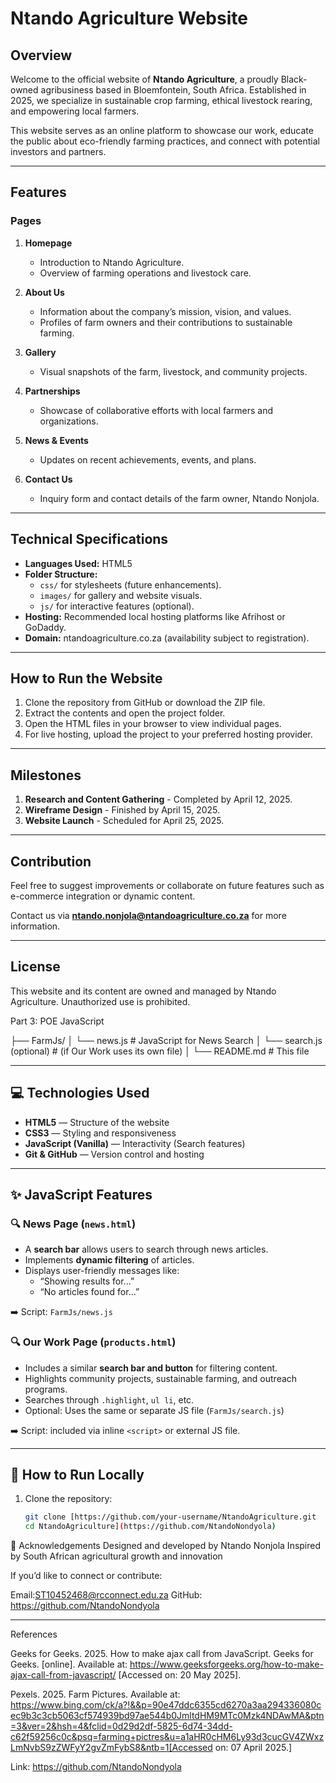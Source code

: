 # Ntando Agriculture Website

## Overview

Welcome to the official website of **Ntando Agriculture**, a proudly Black-owned agribusiness based in Bloemfontein, South Africa. Established in 2025, we specialize in sustainable crop farming, ethical livestock rearing, and empowering local farmers.

This website serves as an online platform to showcase our work, educate the public about eco-friendly farming practices, and connect with potential investors and partners.

---

## Features

### Pages

1. **Homepage**

   - Introduction to Ntando Agriculture.
   - Overview of farming operations and livestock care.

2. **About Us**

   - Information about the company’s mission, vision, and values.
   - Profiles of farm owners and their contributions to sustainable farming.


3. **Gallery**

   - Visual snapshots of the farm, livestock, and community projects.

4. **Partnerships**

   - Showcase of collaborative efforts with local farmers and organizations.

5. **News & Events**

   - Updates on recent achievements, events, and plans.

6. **Contact Us**
   - Inquiry form and contact details of the farm owner, Ntando Nonjola.

---

## Technical Specifications

- **Languages Used:** HTML5
- **Folder Structure:**
  - `css/` for stylesheets (future enhancements).
  - `images/` for gallery and website visuals.
  - `js/` for interactive features (optional).
- **Hosting:** Recommended local hosting platforms like Afrihost or GoDaddy.
- **Domain:** ntandoagriculture.co.za (availability subject to registration).

---

## How to Run the Website

1. Clone the repository from GitHub or download the ZIP file.
2. Extract the contents and open the project folder.
3. Open the HTML files in your browser to view individual pages.
4. For live hosting, upload the project to your preferred hosting provider.

---

## Milestones

1. **Research and Content Gathering** - Completed by April 12, 2025.
2. **Wireframe Design** - Finished by April 15, 2025.
3. **Website Launch** - Scheduled for April 25, 2025.

---

## Contribution

Feel free to suggest improvements or collaborate on future features such as e-commerce integration or dynamic content.

Contact us via **ntando.nonjola@ntandoagriculture.co.za** for more information.

---

## License

This website and its content are owned and managed by Ntando Agriculture. Unauthorized use is prohibited.

 Part 3: POE JavaScript

 ├── FarmJs/
│ └── news.js # JavaScript for News Search
│ └── search.js (optional) # (if Our Work uses its own file)
│
└── README.md # This file


---

## 💻 Technologies Used

- **HTML5** — Structure of the website  
- **CSS3** — Styling and responsiveness  
- **JavaScript (Vanilla)** — Interactivity (Search features)  
- **Git & GitHub** — Version control and hosting

---

## ✨ JavaScript Features

### 🔍 News Page (`news.html`)
- A **search bar** allows users to search through news articles.
- Implements **dynamic filtering** of articles.
- Displays user-friendly messages like:
  - “Showing results for...”
  - “No articles found for...”

➡️ Script: `FarmJs/news.js`

### 🔍 Our Work Page (`products.html`)
- Includes a similar **search bar and button** for filtering content.
- Highlights community projects, sustainable farming, and outreach programs.
- Searches through `.highlight`, `ul li`, etc.
- Optional: Uses the same or separate JS file (`FarmJs/search.js`)

➡️ Script: included via inline `<script>` or external JS file.

---

## 📝 How to Run Locally

1. Clone the repository:
   ```bash
   git clone [https://github.com/your-username/NtandoAgriculture.git
   cd NtandoAgriculture](https://github.com/NtandoNondyola)
   
 🙌 Acknowledgements
Designed and developed by Ntando Nonjola
Inspired by South African agricultural growth and innovation

If you’d like to connect or contribute:

Email:ST10452468@rcconnect.edu.za
GitHub: https://github.com/NtandoNondyola


---------------------------------------------------------------------------------------------

References


Geeks for Geeks. 2025. How to make ajax call from JavaScript. Geeks for Geeks. [online].
Available at: https://www.geeksforgeeks.org/how-to-make-ajax-call-from-javascript/
[Accessed on: 20 May 2025].

Pexels. 2025. Farm Pictures. 
Available at: https://www.bing.com/ck/a?!&&p=90e47ddc6355cd6270a3aa294336080cec9b3c3cb5063cf574939bd97ae544b0JmltdHM9MTc0Mzk4NDAwMA&ptn=3&ver=2&hsh=4&fclid=0d29d2df-5825-6d74-34dd-c62f59256c0c&psq=farming+pictres&u=a1aHR0cHM6Ly93d3cucGV4ZWxzLmNvbS9zZWFyY2gvZmFybS8&ntb=1[Accessed on: 07 April 2025.]



 Link: https://github.com/NtandoNondyola
